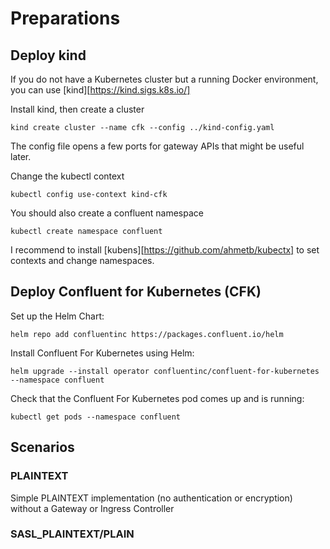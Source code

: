# Preparations

## Deploy kind

If you do not have a Kubernetes cluster but a running Docker environment, you can use [kind][https://kind.sigs.k8s.io/]

Install kind, then create a cluster

    kind create cluster --name cfk --config ../kind-config.yaml

The config file opens a few ports for gateway APIs that might be useful later.

Change the kubectl context

    kubectl config use-context kind-cfk

You should also create a confluent namespace 

    kubectl create namespace confluent

I recommend to install [kubens][https://github.com/ahmetb/kubectx] to set contexts and change namespaces.

## Deploy Confluent for Kubernetes (CFK)

Set up the Helm Chart:

    helm repo add confluentinc https://packages.confluent.io/helm

Install Confluent For Kubernetes using Helm:

    helm upgrade --install operator confluentinc/confluent-for-kubernetes --namespace confluent

Check that the Confluent For Kubernetes pod comes up and is running:

    kubectl get pods --namespace confluent

## Scenarios

### PLAINTEXT

Simple PLAINTEXT implementation (no authentication or encryption) without a Gateway or Ingress Controller

### SASL_PLAINTEXT/PLAIN


